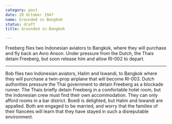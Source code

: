 ```yaml
---
category: past
date: 20 October 1947
name: Grounded in Bangkok
status: draft
title: Grounded in Bangkok

---
```

Freeberg flies two Indonesian aviators to Bangkok, where they will purchase and fly back an Avro Anson. Under pressure from the Dutch, the Thais detain Freeberg, but soon release him and allow RI-002 to depart.

------

Bob flies two Indonesian aviators, Halim and Iswandi,
to Bangkok where they will purchase a twin-prop airplane that will
become RI-003. Dutch authorities pressure the Thai government to detain
Freeberg as a blockade runner. The Thais briefly detain Freeberg in a
comfortable hotel room, but the Indonesian crew must find their own
accommodation. They can only afford rooms in a bar district. Boedi is
delighted, but Halim and Iswandi are appalled. Both are engaged to be
married, and worry that the families of their fiancées will learn that
they have stayed in such a disreputable environment.
